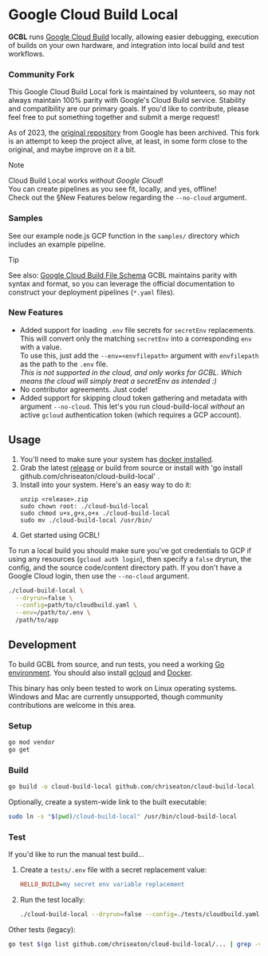 # Google Cloud Build Local
**GCBL** runs [Google Cloud Build](https://cloud.google.com/cloud-build/) locally, allowing easier debugging,
execution of builds on your own hardware, and integration into local build and test workflows. 

### Community Fork
This Google Cloud Build Local fork is maintained by volunteers, so may not always maintain 100% parity with
Google's Cloud Build service. Stability and compatibility are our primary goals. If you'd like to contribute, please
feel free to put something together and submit a merge request!

As of 2023, the [original repository](https://github.com/GoogleCloudPlatform/cloud-build-local) from 
Google has been archived. This fork is an attempt to keep the project alive, at least, in some form close to the
original, and maybe improve on it a bit.

> [!NOTE]
> Cloud Build Local works *without Google Cloud*!    
> You can create pipelines as you see fit, locally, and yes, offline!    
> Check out the §New Features below regarding the `--no-cloud` argument.

### Samples
See our example node.js GCP function in the `samples/` directory which includes an example pipeline.

> [!TIP]
> See also: [Google Cloud Build File Schema](https://cloud.google.com/build/docs/build-config-file-schema)
> GCBL maintains parity with syntax and format, so you can leverage the official documentation to construct your
> deployment pipelines (`*.yaml` files).

### New Features
- Added support for loading `.env` file secrets for `secretEnv` replacements.    
  This will convert only the matching `secretEnv` into a corresponding `env` with a value.    
  To use this, just add the `--env=<envfilepath>` argument with `envfilepath` as the path to the `.env` file.    
  *This is not supported in the cloud, and only works for GCBL. Which means the cloud will simply treat a secretEnv as
  intended :)*
- No contributor agreements. Just code!
- Added support for skipping cloud token gathering and metadata with argument `--no-cloud`. This let's you run
  cloud-build-local *without* an active `gcloud` authentication token (which requires a GCP account).

## Usage
1. You'll need to make sure your system has [docker installed](https://www.docker.com/).
2. Grab the latest [release](https://github.com/chriseaton/cloud-build-local/releases) or build from source or install with 'go install github.com/chriseaton/cloud-build-local' .
3. Install into your system. Here's an easy way to do it:
   ```
   unzip <release>.zip
   sudo chown root: ./cloud-build-local
   sudo chmod u+x,g+x,o+x ./cloud-build-local
   sudo mv ./cloud-build-local /usr/bin/
   ```
4. Get started using GCBL!

To run a local build you should make sure you've got credentials to GCP if using any resources (`gcloud auth login`),
then specify a `false` dryrun, the config, and the source code/content directory path. If you don't have a Google
Cloud login, then use the `--no-cloud` argument.

```sh
./cloud-build-local \
  --dryrun=false \
  --config=path/to/cloudbuild.yaml \
  --env=/path/to/.env \
  /path/to/app
```

## Development
To build GCBL from source, and run tests, you need a working
[Go environment](https://golang.org/doc/install). You should also install
[gcloud](https://cloud.google.com/sdk/docs/quickstarts) and
[Docker](https://www.docker.com/).

This binary has only been tested to work on Linux operating systems. Windows and Mac are currently unsupported,
though community contributions are welcome in this area.

### Setup
```sh
go mod vendor
go get
```

### Build
```sh
go build -o cloud-build-local github.com/chriseaton/cloud-build-local
```

Optionally, create a system-wide link to the built executable:
```sh
sudo ln -s "$(pwd)/cloud-build-local" /usr/bin/cloud-build-local
```

### Test
If you'd like to run the manual test build...
1. Create a `tests/.env` file with a secret replacement value:
   ```ini
   HELLO_BUILD=my secret env variable replacement
   ```
2. Run the test locally:
   ```sh
   ./cloud-build-local --dryrun=false --config=./tests/cloudbuild.yaml --env=./tests/.env ./tests/src
   ```

Other tests (legacy):
```sh
go test $(go list github.com/chriseaton/cloud-build-local/... | grep -v vendor)
```
